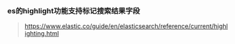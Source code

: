 ### es的highlight功能支持标记搜索结果字段

> https://www.elastic.co/guide/en/elasticsearch/reference/current/highlighting.html
